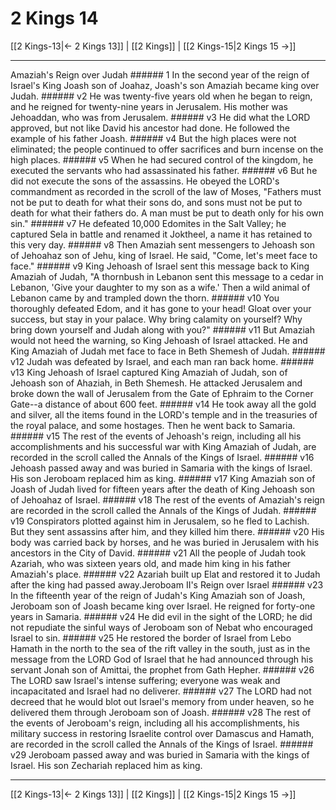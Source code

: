 # 2 Kings 14

[[2 Kings-13|← 2 Kings 13]] | [[2 Kings]] | [[2 Kings-15|2 Kings 15 →]]
***

Amaziah's Reign over Judah ###### 1 In the second year of the reign of Israel's King Joash son of Joahaz, Joash's son Amaziah became king over Judah. ###### v2 He was twenty-five years old when he began to reign, and he reigned for twenty-nine years in Jerusalem. His mother was Jehoaddan, who was from Jerusalem. ###### v3 He did what the LORD approved, but not like David his ancestor had done. He followed the example of his father Joash. ###### v4 But the high places were not eliminated; the people continued to offer sacrifices and burn incense on the high places. ###### v5 When he had secured control of the kingdom, he executed the servants who had assassinated his father. ###### v6 But he did not execute the sons of the assassins. He obeyed the LORD's commandment as recorded in the scroll of the law of Moses, "Fathers must not be put to death for what their sons do, and sons must not be put to death for what their fathers do. A man must be put to death only for his own sin." ###### v7 He defeated 10,000 Edomites in the Salt Valley; he captured Sela in battle and renamed it Joktheel, a name it has retained to this very day. ###### v8 Then Amaziah sent messengers to Jehoash son of Jehoahaz son of Jehu, king of Israel. He said, "Come, let's meet face to face." ###### v9 King Jehoash of Israel sent this message back to King Amaziah of Judah, "A thornbush in Lebanon sent this message to a cedar in Lebanon, 'Give your daughter to my son as a wife.' Then a wild animal of Lebanon came by and trampled down the thorn. ###### v10 You thoroughly defeated Edom, and it has gone to your head! Gloat over your success, but stay in your palace. Why bring calamity on yourself? Why bring down yourself and Judah along with you?" ###### v11 But Amaziah would not heed the warning, so King Jehoash of Israel attacked. He and King Amaziah of Judah met face to face in Beth Shemesh of Judah. ###### v12 Judah was defeated by Israel, and each man ran back home. ###### v13 King Jehoash of Israel captured King Amaziah of Judah, son of Jehoash son of Ahaziah, in Beth Shemesh. He attacked Jerusalem and broke down the wall of Jerusalem from the Gate of Ephraim to the Corner Gate--a distance of about 600 feet. ###### v14 He took away all the gold and silver, all the items found in the LORD's temple and in the treasuries of the royal palace, and some hostages. Then he went back to Samaria. ###### v15 The rest of the events of Jehoash's reign, including all his accomplishments and his successful war with King Amaziah of Judah, are recorded in the scroll called the Annals of the Kings of Israel. ###### v16 Jehoash passed away and was buried in Samaria with the kings of Israel. His son Jeroboam replaced him as king. ###### v17 King Amaziah son of Joash of Judah lived for fifteen years after the death of King Jehoash son of Jehoahaz of Israel. ###### v18 The rest of the events of Amaziah's reign are recorded in the scroll called the Annals of the Kings of Judah. ###### v19 Conspirators plotted against him in Jerusalem, so he fled to Lachish. But they sent assassins after him, and they killed him there. ###### v20 His body was carried back by horses, and he was buried in Jerusalem with his ancestors in the City of David. ###### v21 All the people of Judah took Azariah, who was sixteen years old, and made him king in his father Amaziah's place. ###### v22 Azariah built up Elat and restored it to Judah after the king had passed away.Jeroboam II's Reign over Israel ###### v23 In the fifteenth year of the reign of Judah's King Amaziah son of Joash, Jeroboam son of Joash became king over Israel. He reigned for forty-one years in Samaria. ###### v24 He did evil in the sight of the LORD; he did not repudiate the sinful ways of Jeroboam son of Nebat who encouraged Israel to sin. ###### v25 He restored the border of Israel from Lebo Hamath in the north to the sea of the rift valley in the south, just as in the message from the LORD God of Israel that he had announced through his servant Jonah son of Amittai, the prophet from Gath Hepher. ###### v26 The LORD saw Israel's intense suffering; everyone was weak and incapacitated and Israel had no deliverer. ###### v27 The LORD had not decreed that he would blot out Israel's memory from under heaven, so he delivered them through Jeroboam son of Joash. ###### v28 The rest of the events of Jeroboam's reign, including all his accomplishments, his military success in restoring Israelite control over Damascus and Hamath, are recorded in the scroll called the Annals of the Kings of Israel. ###### v29 Jeroboam passed away and was buried in Samaria with the kings of Israel. His son Zechariah replaced him as king.

***
[[2 Kings-13|← 2 Kings 13]] | [[2 Kings]] | [[2 Kings-15|2 Kings 15 →]]
